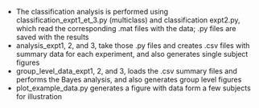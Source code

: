 - The classification analysis is performed using classification_expt1_et_3.py (multiclass) and classification expt2.py, which read the corresponding .mat files with the data; .py files are saved with the results
- analysis_expt1, 2, and 3, take those .py files and creates .csv files with summary data for each experiment, and also generates single subject figures
- group_level_data_expt1, 2, and 3, loads the .csv summary files and performs the Bayes analysis, and also generates group level figures
- plot_example_data.py generates a figure with data form a few subjects for illustration
